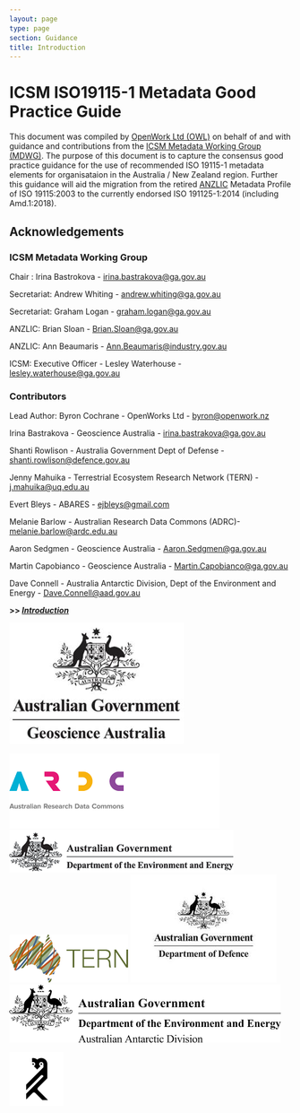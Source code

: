 ```yaml
---
layout: page
type: page
section: Guidance
title: Introduction
---
```


# ICSM ISO19115-1 Metadata Good Practice Guide

This document was compiled by [OpenWork Ltd (OWL)](http://openwork.nz) on behalf of and with guidance and contributions from the [ICSM Metadata Working Group (MDWG)](https://www.icsm.gov.au/what-we-do/metadata-working-group). The purpose of this document is to capture the consensus good practice guidance for the use of recommended ISO 19115-1 metadata elements for organisataion in the Australia / New Zealand region. Further this guidance will aid the migration from the retired [ANZLIC](https://www.anzlic.gov.au/) Metadata Profile of ISO 19115:2003 to the currently endorsed ISO 191125-1:2014 (including Amd.1:2018).

## Acknowledgements

### ICSM Metadata Working Group 

Chair :	Irina Bastrokova - irina.bastrakova@ga.gov.au

Secretariat:	Andrew Whiting - andrew.whiting@ga.gov.au

Secretariat:	Graham Logan - graham.logan@ga.gov.au

ANZLIC:	Brian Sloan	- Brian.Sloan@ga.gov.au

ANZLIC:	Ann Beaumaris	- Ann.Beaumaris@industry.gov.au

ICSM: Executive Officer -	Lesley Waterhouse - lesley.waterhouse@ga.gov.au

### Contributors

Lead Author: Byron Cochrane - OpenWorks Ltd - byron@openwork.nz

Irina Bastrakova - Geoscience Australia - irina.bastrakova@ga.gov.au

Shanti Rowlison - Australia Government Dept of Defense - shanti.rowlison@defence.gov.au

Jenny Mahuika - Terrestrial Ecosystem Research Network (TERN) - j.mahuika@uq.edu.au

Evert Bleys - ABARES - ejbleys@gmail.com

Melanie Barlow - Australian Research Data Commons (ADRC)- melanie.barlow@ardc.edu.au

Aaron Sedgmen - Geoscience Australia - Aaron.Sedgmen@ga.gov.au

Martin Capobianco - Geoscience Australia - Martin.Capobianco@ga.gov.au

Dave Connell - Australia Antarctic Division, Dept of the Environment and Energy - Dave.Connell@aad.gov.au


**>> [*Introduction*](./defs/GuidanceIntro.md)**

![Geoscience Australia](./images/GA.jpg) 

![ARDC](./images/ARDC.png)  ![DEE](./images/DeptEngEnv.png)  ![TERN](./images/TERN.png)  ![DOD](./images/dod.jpg)  ![AAD](./images/aad.png)  

![OpenWork Ltd](./images/OWL.png) 
